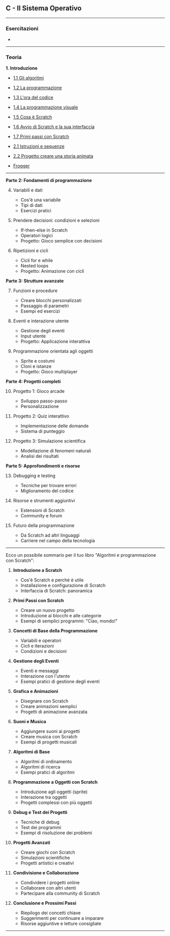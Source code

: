 ## C - Il Sistema Operativo

---
### Esercitazioni
- 

---
### Teoria
**1. Introduzione**
- [1.1 Gli algoritmi](<1.1 Gli algoritmi.md>)  
- [1.2 La programmazione](<1.2 La programmazione.md>)
- [1.3 L'ora del codice](<1.3 L'ora del codice.md>)
- [1.4 La programmazione visuale](<1.4 La programmazione visuale.md>)
- [1.5 Cosa è Scratch](<1.5 Cosa è Scratch.md>)
- [1.6 Avvio di Scratch e la sua interfaccia](<1.6 Avvio di Scratch e la sua interfaccia.md>)
- [1.7 Primi passi con Scratch](<1.7 Primi passi con Scratch.md>)

- [2.1 Istruzioni e sequenze](<2.1 Istruzioni e sequenze.md>)
- [2.2 Progetto creare una storia animata](<2.2 Progetto creare una storia animata.md>)

- [Frogger](Frogger.md)
---

**Parte 2: Fondamenti di programmazione**


4. Variabili e dati
   - Cos'è una variabile
   - Tipi di dati
   - Esercizi pratici

5. Prendere decisioni: condizioni e selezioni
   - If-then-else in Scratch
   - Operatori logici
   - Progetto: Gioco semplice con decisioni

6. Ripetizioni e cicli
   - Cicli for e while
   - Nested loops
   - Progetto: Animazione con cicli

**Parte 3: Strutture avanzate**

7. Funzioni e procedure
   - Creare blocchi personalizzati
   - Passaggio di parametri
   - Esempi ed esercizi

8. Eventi e interazione utente
   - Gestione degli eventi
   - Input utente
   - Progetto: Applicazione interattiva

9. Programmazione orientata agli oggetti
   - Sprite e costumi
   - Cloni e istanze
   - Progetto: Gioco multiplayer

**Parte 4: Progetti completi**

10. Progetto 1: Gioco arcade
    - Sviluppo passo-passo
    - Personalizzazione

11. Progetto 2: Quiz interattivo
    - Implementazione delle domande
    - Sistema di punteggio

12. Progetto 3: Simulazione scientifica
    - Modellazione di fenomeni naturali
    - Analisi dei risultati

**Parte 5: Approfondimenti e risorse**

13. Debugging e testing
    - Tecniche per trovare errori
    - Miglioramento del codice

14. Risorse e strumenti aggiuntivi
    - Estensioni di Scratch
    - Community e forum

15. Futuro della programmazione
    - Da Scratch ad altri linguaggi
    - Carriere nel campo della tecnologia

---

Ecco un possibile sommario per il tuo libro "Algoritmi e programmazione con Scratch":

1. **Introduzione a Scratch**
   - Cos'è Scratch e perché è utile
   - Installazione e configurazione di Scratch
   - Interfaccia di Scratch: panoramica

2. **Primi Passi con Scratch**
   - Creare un nuovo progetto
   - Introduzione ai blocchi e alle categorie
   - Esempi di semplici programmi: "Ciao, mondo!"

3. **Concetti di Base della Programmazione**
   - Variabili e operatori
   - Cicli e iterazioni
   - Condizioni e decisioni

4. **Gestione degli Eventi**
   - Eventi e messaggi
   - Interazione con l'utente
   - Esempi pratici di gestione degli eventi

5. **Grafica e Animazioni**
   - Disegnare con Scratch
   - Creare animazioni semplici
   - Progetti di animazione avanzata

6. **Suoni e Musica**
   - Aggiungere suoni ai progetti
   - Creare musica con Scratch
   - Esempi di progetti musicali

7. **Algoritmi di Base**
   - Algoritmi di ordinamento
   - Algoritmi di ricerca
   - Esempi pratici di algoritmi

8. **Programmazione a Oggetti con Scratch**
   - Introduzione agli oggetti (sprite)
   - Interazione tra oggetti
   - Progetti complessi con più oggetti

9. **Debug e Test dei Progetti**
   - Tecniche di debug
   - Test dei programmi
   - Esempi di risoluzione dei problemi

10. **Progetti Avanzati**
    - Creare giochi con Scratch
    - Simulazioni scientifiche
    - Progetti artistici e creativi

11. **Condivisione e Collaborazione**
    - Condividere i progetti online
    - Collaborare con altri utenti
    - Partecipare alla community di Scratch

12. **Conclusione e Prossimi Passi**
    - Riepilogo dei concetti chiave
    - Suggerimenti per continuare a imparare
    - Risorse aggiuntive e letture consigliate

---

